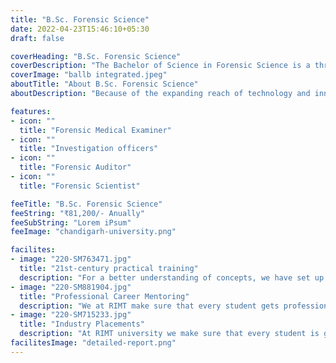 ```yaml
---
title: "B.Sc. Forensic Science"
date: 2022-04-23T15:46:10+05:30
draft: false

coverHeading: "B.Sc. Forensic Science"
coverDescription: "The Bachelor of Science in Forensic Science is a three-year graduate programme that focuses on the application of scientific knowledge to criminal investigations. The BSc in Forensic Science is mostly focused on crime-lab-based occupations."
coverImage: "ballb integrated.jpeg"
aboutTitle: "About B.Sc. Forensic Science"
aboutDescription: "Because of the expanding reach of technology and innovation, there has been a shift in how crimes and offences are committed, resulting in a significant demand for forensic science professionals. The Faculty of Applied Sciences offers a one-of-a-kind Forensic Science degree that incorporates core science courses like chemistry, biology, physics, and genetics. The training focuses on scientific studies and various types of evidential materials in individual crime scene scenarios. Expert professors and resource workers staff the department, guiding students through many elements of study and experimentation. The department is working hard to provide students with an interdisciplinary understanding of forensic science by collaborating on curricular activities with the law faculty. The curriculum instils advanced knowledge in the students."

features:
- icon: ""
  title: "Forensic Medical Examiner"
- icon: ""
  title: "Investigation officers"
- icon: ""
  title: "Forensic Auditor"
- icon: ""
  title: "Forensic Scientist"

feeTitle: "B.Sc. Forensic Science"
feeString: "₹81,200/- Anually"
feeSubString: "Lorem iPsum"
feeImage: "chandigarh-university.png"

facilites:
- image: "220-SM763471.jpg"
  title: "21st-century practical training"
  description: "For a better understanding of concepts, we have set up advanced 21st-century tools equipped with advanced training methods so that students can learn every concept practically in a better way."
- image: "220-SM881904.jpg"
  title: "Professional Career Mentoring"
  description: "We at RIMT make sure that every student gets professional career mentoring from the industry experts to set career targets & for this we have created a career & placement cell too."
- image: "220-SM715233.jpg"
  title: "Industry Placements"
  description: "At RIMT university we make sure that every student is getting placed, each year more than 500 companies visit the campus of RIMT to hire our brightest of the talents"
facilitesImage: "detailed-report.png"
---
```


